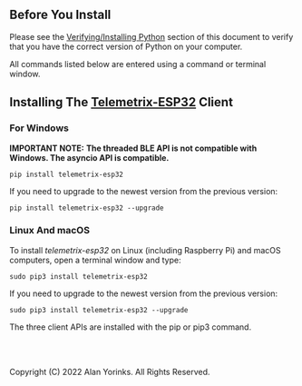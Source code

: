 ## Before You Install


Please see the [Verifying/Installing Python](../python3/)
 section of this
document to verify that you have the correct version of Python on your computer.

All commands listed below are entered using a command or terminal window.

## Installing The [Telemetrix-ESP32](https://github.com/MrYsLab/telemetrix-esp32) Client

### For Windows

**IMPORTANT NOTE:**
**The threaded BLE API is not compatible with Windows. The asyncio API is compatible.**

```
pip install telemetrix-esp32
```

If you need to upgrade to the newest version from the previous version:

```
pip install telemetrix-esp32 --upgrade
```

### Linux And macOS

To install _telemetrix-esp32_ on Linux (including Raspberry Pi) and macOS 
computers, open a terminal window and type:

```
sudo pip3 install telemetrix-esp32
```

If you need to upgrade to the newest version from the previous version:

```
sudo pip3 install telemetrix-esp32 --upgrade
```

The three client APIs are installed with the pip or pip3 command.



<br>
<br>


Copyright (C) 2022 Alan Yorinks. All Rights Reserved.
